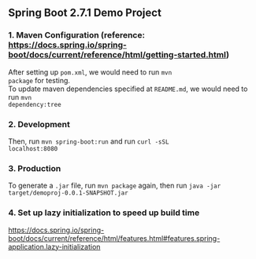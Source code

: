 ## Spring Boot 2.7.1 Demo Project
### 1. Maven Configuration (reference: <a>https://docs.spring.io/spring-boot/docs/current/reference/html/getting-started.html</a>)
After setting up <code>pom.xml</code>, we would need to run <code>mvn package</code> for testing.<br />
To update maven dependencies specified at <code>README.md</code>, we would need to run <code>mvn dependency:tree</code><br />
### 2. Development
Then, run <code>mvn spring-boot:run</code> and run <code>curl -sSL localhost:8080</code><br />
### 3. Production
To generate a <code>.jar</code> file, run <code>mvn package</code> again, then run <code>java -jar target/demoproj-0.0.1-SNAPSHOT.jar</code>
### 4. Set up lazy initialization to speed up build time
<a>https://docs.spring.io/spring-boot/docs/current/reference/html/features.html#features.spring-application.lazy-initialization</a>